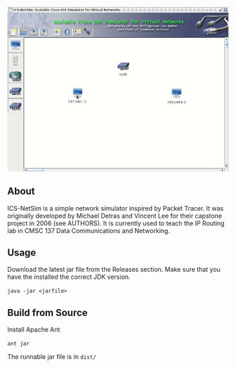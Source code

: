 ![Alt Text](./ics-netsim.gif)

## About

ICS-NetSim is a simple network simulator inspired by Packet Tracer. It was originally developed by Michael Detras and Vincent Lee for their 
capstone project in 2006 (see AUTHORS). It is currently used to teach the IP Routing lab in CMSC 137 Data Communications and Networking.

## Usage

Download the latest jar file from the Releases section. Make sure that you have the 
installed the correct JDK version.

`java -jar <jarfile>`


## Build from Source

Install Apache Ant

`ant jar`

The runnable jar file is in `dist/`
